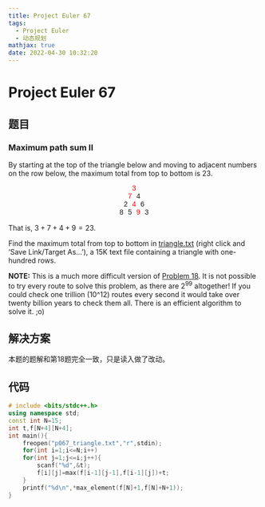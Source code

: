 ```yaml
---
title: Project Euler 67
tags:
  - Project Euler
  - 动态规划
mathjax: true
date: 2022-04-30 10:32:20
---
```


<escape><!-- more --></escape>

# Project Euler 67

## 题目

### Maximum path sum II

By starting at the top of the triangle below and moving to adjacent numbers on the row below, the maximum total from top to bottom is $23$.
<center style="font-family:'Courier New',monospace;">
<font color=red>3</font><br/>
<font color=red>7</font> 4<br/>
2 <font color=red>4</font> 6<br/>
8 5 <font color=red>9</font> 3<br/>
</center>

That is, $3 + 7 + 4 + 9 = 23$.

Find the maximum total from top to bottom in [triangle.txt](../resources/p067_triangle.txt) (right click and ‘Save Link/Target As…’), a 15K text file containing a triangle with one-hundred rows.

**NOTE:** This is a much more difficult version of [Problem 18](../Project-Euler-18). It is not possible to try every route to solve this problem, as there are $2^{99}$ altogether! If you could check one trillion (10^12) routes every second it would take over twenty billion years to check them all. There is an efficient algorithm to solve it. ;o)

## 解决方案

本题的题解和第18题完全一致，只是读入做了改动。

## 代码

```C++
# include <bits/stdc++.h>
using namespace std;
const int N=15;
int t,f[N+4][N+4];
int main(){
    freopen("p067_triangle.txt","r",stdin);
    for(int i=1;i<=N;i++)
    for(int j=1;j<=i;j++){
        scanf("%d",&t);
        f[i][j]=max(f[i-1][j-1],f[i-1][j])+t;
    }
    printf("%d\n",*max_element(f[N]+1,f[N]+N+1));
}
```
